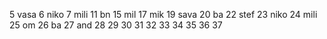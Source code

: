 5 vasa
6 niko
7 mili
11 bn
15 mil
17 mik
19 sava
20 ba
22 stef
23 niko
24 mili
25 om
26 ba
27 and
28 
29
30
31
32
33
34
35
36
37